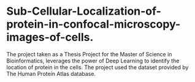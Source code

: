 # Sub-Cellular-Localization-of-protein-in-confocal-microscopy-images-of-cells.
The project taken as a Thesis Project for the Master of Science in Bioinformatics, leverages the power of Deep Learning to identify the location of protein in the cells. The project used the dataset provided by The Human Protein Atlas database.
